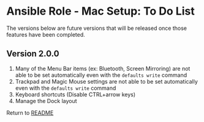 Ansible Role - Mac Setup: To Do List
====================================
The versions below are future versions that will be released once those features have been completed.

Version 2.0.0
-------------

1. Many of the Menu Bar items (ex: Bluetooth, Screen Mirroring) are not able to be set automatically
   even with the `defaults write` command
2. Trackpad and Magic Mouse settings are not able to be set automatically
   even with the `defaults write` command
3. Keyboard shortcuts (Disable CTRL+arrow keys)
4. Manage the Dock layout

Return to [README](README.md)
